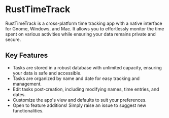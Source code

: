 # RustTimeTrack

RustTimeTrack is a cross-platform time tracking app with a native interface for Gnome, Windows, and Mac. It allows you to effortlessly monitor the time spent on various activities while ensuring your data remains private and secure.

## Key Features

- Tasks are stored in a robust database with unlimited capacity, ensuring your data is safe and accessible.
- Tasks are organized by name and date for easy tracking and management.
- Edit tasks post-creation, including modifying names, time entries, and dates.
- Customize the app's view and defaults to suit your preferences.
- Open to feature additions! Simply raise an issue to suggest new functionalities.